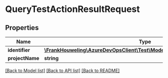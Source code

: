 # QueryTestActionResultRequest

## Properties
Name | Type | Description | Notes
------------ | ------------- | ------------- | -------------
**identifier** | [**\FrankHouweling\AzureDevOpsClient\Test\Model\LegacyTestCaseResultIdentifier**](LegacyTestCaseResultIdentifier.md) |  | [optional] 
**projectName** | **string** |  | [optional] 

[[Back to Model list]](../README.md#documentation-for-models) [[Back to API list]](../README.md#documentation-for-api-endpoints) [[Back to README]](../README.md)


